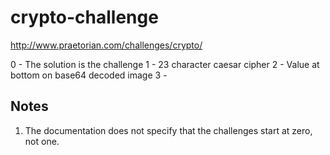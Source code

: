 crypto-challenge
================

http://www.praetorian.com/challenges/crypto/

0 - The solution is the challenge
1 - 23 character caesar cipher
2 - Value at bottom on base64 decoded image
3 - 

Notes
---------
 1. The documentation does not specify that the challenges start at zero, not one.
